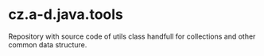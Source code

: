 # cz.a-d.java.tools
Repository with source code of utils class handfull for collections and other common data structure. 
